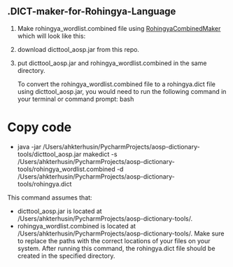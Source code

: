 ## .DICT-maker-for-Rohingya-Language

1. Make rohingya_wordlist.combined file using [RohingyaCombinedMaker](https://github.com/arakaneserohingya/RohingyaCombinedMaker)
   which will look like this:



2. download dicttool_aosp.jar from this repo.
3. put dicttool_aosp.jar and rohingya_wordlist.combined in the same directory.

   To convert the rohingya_wordlist.combined file to a rohingya.dict file using dicttool_aosp.jar, you would need to run the following command in your terminal or command prompt:
bash

# Copy code
* java -jar /Users/ahkterhusin/PycharmProjects/aosp-dictionary-tools/dicttool_aosp.jar makedict -s /Users/ahkterhusin/PycharmProjects/aosp-dictionary-tools/rohingya_wordlist.combined -d /Users/ahkterhusin/PycharmProjects/aosp-dictionary-tools/rohingya.dict

This command assumes that:

* dicttool_aosp.jar is located at /Users/ahkterhusin/PycharmProjects/aosp-dictionary-tools/.
* rohingya_wordlist.combined is located at /Users/ahkterhusin/PycharmProjects/aosp-dictionary-tools/.
Make sure to replace the paths with the correct locations of your files on your system. After running this command, the rohingya.dict file should be created in the specified directory.
